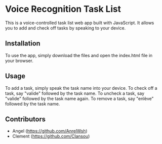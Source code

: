 ﻿# Voice Recognition Task List

This is a voice-controlled task list web app built with JavaScript. It allows you to add and check off tasks by speaking to your device.

## Installation

To use the app, simply download the files and open the index.html file in your browser.

## Usage

To add a task, simply speak the task name into your device. To check off a task, say "valide" followed by the task name. To uncheck a task, say "valide" followed by the task name again. To remove a task, say "enlève" followed by the task name.

## Contributors

- Angel (https://github.com/AnrelWsh)
- Clement (https://github.com/Clansou)

